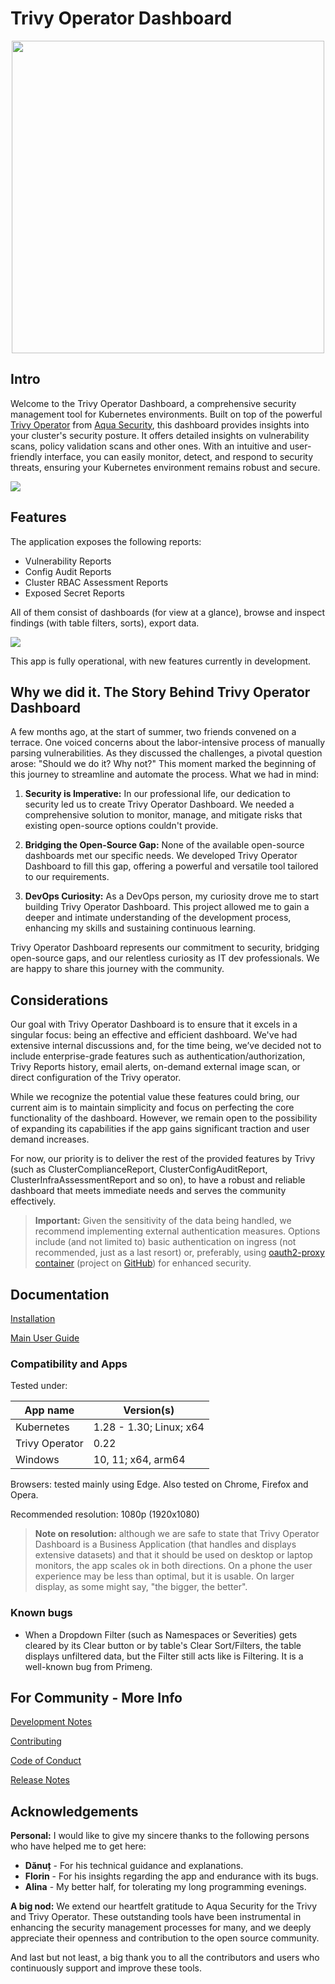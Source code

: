 # Trivy Operator Dashboard

<div align="center">
  <img src="docs/imgs/logo.blurred.png" width="500">
</div>

## Intro

Welcome to the Trivy Operator Dashboard, a comprehensive security management tool for Kubernetes environments. Built on
top of the powerful [Trivy Operator](https://github.com/aquasecurity/trivy-operator)
from [Aqua Security](https://www.aquasec.com), this dashboard provides insights into your cluster's security posture. It
offers detailed insights on vulnerability scans, policy validation scans and other ones. With an intuitive and
user-friendly interface, you can easily monitor, detect, and respond to security threats, ensuring your Kubernetes
environment remains robust and secure.

![](docs/imgs/combo.png)

## Features

The application exposes the following reports:

- Vulnerability Reports
- Config Audit Reports
- Cluster RBAC Assessment Reports
- Exposed Secret Reports

All of them consist of dashboards (for view at a glance), browse and inspect findings (with table filters, sorts),
export data.

![](docs/imgs/app.gif)

This app is fully operational, with new features currently in development.

## Why we did it. The Story Behind Trivy Operator Dashboard

A few months ago, at the start of summer, two friends convened on a terrace. One voiced concerns about the
labor-intensive process of manually parsing vulnerabilities. As they discussed the challenges, a pivotal question
arose: "Should we do it? Why not?" This moment marked the beginning of this journey to streamline and automate the
process. What we had in mind:

1. **Security is Imperative:** In our professional life, our dedication to security led us to create Trivy Operator
   Dashboard. We needed a comprehensive solution to monitor, manage, and mitigate risks that existing open-source
   options couldn't provide.

2. **Bridging the Open-Source Gap:** None of the available open-source dashboards met our specific needs. We developed
   Trivy Operator Dashboard to fill this gap, offering a powerful and versatile tool tailored to our requirements.

3. **DevOps Curiosity:** As a DevOps person, my curiosity drove me to start building Trivy Operator Dashboard. This
   project allowed me to gain a deeper and intimate understanding of the development process, enhancing my skills and
   sustaining continuous learning.

Trivy Operator Dashboard represents our commitment to security, bridging open-source gaps, and our relentless curiosity
as IT dev professionals. We are happy to share this journey with the community.

## Considerations

Our goal with Trivy Operator Dashboard is to ensure that it excels in a singular focus: being an effective and efficient
dashboard. We've had extensive internal discussions and, for the time being, we’ve decided not to include
enterprise-grade features such as authentication/authorization, Trivy Reports history, email alerts, on-demand external
image scan, or direct configuration of the Trivy operator.

While we recognize the potential value these features could bring, our current aim is to maintain simplicity and focus
on perfecting the core functionality of the dashboard. However, we remain open to the possibility of expanding its
capabilities if the app gains significant traction and user demand increases.

For now, our priority is to deliver the rest of the provided features by Trivy (such as ClusterComplianceReport,
ClusterConfigAuditReport, ClusterInfraAssessmentReport and so on), to have a robust and reliable dashboard that meets
immediate needs and serves the community effectively.

> **Important:** Given the sensitivity of the data being handled, we recommend implementing external authentication
> measures. Options include (and not limited to) basic authentication on ingress (not recommended, just as a last
> resort)
> or, preferably, using [oauth2-proxy container](https://quay.io/repository/oauth2-proxy/oauth2-proxy) (project
> on [GitHub](https://github.com/oauth2-proxy/oauth2-proxy)) for enhanced security.

## Documentation

[Installation](docs/install-doc.md)

[Main User Guide](docs/main-doc.md)

### Compatibility and Apps

Tested under:

| App name       | Version(s)              |
|----------------|-------------------------|
| Kubernetes     | 1.28 - 1.30; Linux; x64 |
| Trivy Operator | 0.22                    |
| Windows        | 10, 11; x64, arm64      |

Browsers: tested mainly using Edge. Also tested on Chrome, Firefox and Opera.

Recommended resolution: 1080p (1920x1080)
> **Note on resolution:** although we are safe to state that Trivy Operator Dashboard is a Business Application (that
> handles and displays extensive datasets) and that it should be used on desktop or laptop monitors, the app scales ok
> in
> both directions. On a phone the user experience may be less than optimal, but it is usable. On larger display, as some
> might say, "the bigger, the better".

### Known bugs

- When a Dropdown Filter (such as Namespaces or Severities) gets cleared by its Clear button or by table's Clear
  Sort/Filters, the table displays unfiltered data, but the Filter still acts like is Filtering. It is a well-known bug
  from Primeng.

## For Community - More Info

[Development Notes](DEV_NOTES.md)

[Contributing](CONTRIBUTING.md)

[Code of Conduct](CODE_OF_CONDUCT.md)

[Release Notes](RELEASE_NOTES.md)

## Acknowledgements

**Personal:** I would like to give my sincere thanks to the following persons who have helped me to get here:

- **Dănuț** - For his technical guidance and explanations.
- **Florin** - For his insights regarding the app and endurance with its bugs.
- **Alina** - My better half, for tolerating my long programming evenings.

**A big nod:** We extend our heartfelt gratitude to Aqua Security for the Trivy and Trivy Operator. These outstanding
tools have been instrumental in enhancing the security management processes for many, and we deeply appreciate their
openness and contribution to the open source community.

And last but not least, a big thank you to all the contributors and users who continuously support and improve these
tools.
